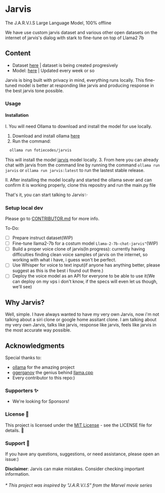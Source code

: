 # Jarvis

The J.A.R.V.I.S Large Language Model, 100% offline

We have use custom jarvis dataset and various other open datasets on the internet of jarvis's dialog with stark to fine-tune on top of Llama2 7b

## Content

- Dataset [here](https://huggingface.co/datasets/fotiecodes/jarvis-llama2-dataset) | dataset is being created progresively
- Model: [here](https://huggingface.co/fotiecodes/Llama-2-7b-chat-jarvis) | Updated every week or so

Jarvis is bing built with privacy in mind, everything runs locally. This fine-tuned model is better at responding like jarvis and producing response in the best jarvis tone possible.

### Usage

#### Installation

I. You will need Ollama to download and install the model for use locally.

1. Download and install ollama [here](https://ollama.com/)
2. Run the command:

  ```bash
    ollama run fotiecodes/jarvis
  ```

  This will install the model [jarvis](https://ollama.com/fotiecodes/jarvis) model locally.
3. From here you can already chat with jarvis from the command line by running the command `ollama run jarvis` or `ollama run jarvis:latest` to run the lastest stable release.

II. After installing the model locally and started the ollama sever and can confirm it is working properly, clone this repositry and run the main.py file

That's it, you can start talking to Jarvis✨

### Setup local dev

Please go to [CONTRIBUTOR.md](CONTRIBUTOR.md) for more info.

To-Do:

- [ ] Prepare instruct dataset(WIP)
- [ ] Fine-tune llama2-7b for a costum model `Llama-2-7b-chat-jarvis"`(WIP)
- [ ] Build a proper voice clone of jarvis(In progress): currently having difficulties finding clean voice samples of jarvis on the internet, so working with what i have, i guess won't be perfect.
- [ ] Use Whisper for voice to text input(if anyone has anything better, please suggest as this is the best i found out there.)
- [ ] Deploy the voice model as an API for everyone to be able to use it(We can deploy on my vps i don't know, if the specs will even let us though, we'll see)

<!-- ## Converting model from hf to gguf file
Command:
```bash
python llama.cpp/convert.py jarvis-hf \
  --outfile jarvis-7b-v0.1.gguf \
  --outtype q8_0
``` -->

## Why Jarvis?

Well, simple. I have always wanted to have my very own Jarvis, now i'm not talking about a siri clone or google home assitant clone. I am talking about my very own Jarvis, talks like jarvis, response like jarvis, feels like jarvis in the most accurate way possible.

## Acknowledgments

Special thanks to:

- [ollama]([ollama](https://github.com/ollama/ollama)) for the amazing project
- [ggerganov](https://github.com/ggerganov) the genius behind [llama.cpp](https://github.com/ggerganov/llama.cpp)
- Every contributor to this repo:)

### Supporters ✨

- We're looking for Sponsors!

### License 📜

This project is licensed under the [MIT License](LICENSE) - see the LICENSE file for details. 📄

### Support 💬

If you have any questions, suggestions, or need assistance, please open an issue:)

**Disclaimer**:
Jarvis can make mistakes. Consider checking important information.

###### * This project was inspired by "J.A.R.V.I.S" from the Marvel movie series
